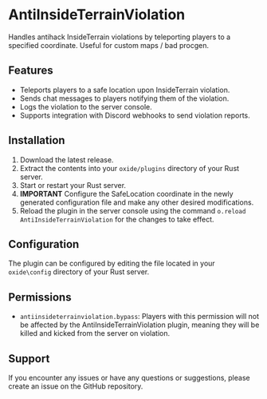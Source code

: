 # AntiInsideTerrainViolation

Handles antihack InsideTerrain violations by teleporting players to a specified coordinate. Useful for custom maps / bad procgen. 

## Features

- Teleports players to a safe location upon InsideTerrain violation.
- Sends chat messages to players notifying them of the violation.
- Logs the violation to the server console.
- Supports integration with Discord webhooks to send violation reports.

## Installation

1. Download the latest release.
2. Extract the contents into your `oxide/plugins` directory of your Rust server.
3. Start or restart your Rust server.
4. **IMPORTANT** Configure the SafeLocation coordinate in the newly generated configuration file and make any other desired modifications.
5. Reload the plugin in the server console using the command `o.reload AntiInsideTerrainViolation` for the changes to take effect.

## Configuration

The plugin can be configured by editing the file located in your `oxide\config` directory of your Rust server.

## Permissions

- `antiinsideterrainviolation.bypass`: Players with this permission will not be affected by the AntiInsideTerrainViolation plugin, meaning they will be killed and kicked from the server on violation.

## Support

If you encounter any issues or have any questions or suggestions, please create an issue on the GitHub repository.
